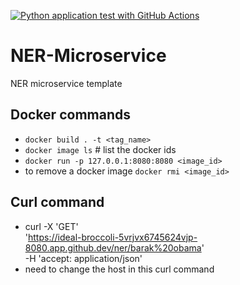 [![Python application test with GitHub Actions](https://github.com/aneeshcheriank/NER-Microservice/actions/workflows/makefile.yml/badge.svg)](https://github.com/aneeshcheriank/NER-Microservice/actions/workflows/makefile.yml)
# NER-Microservice
NER microservice template

## Docker commands
- `docker build . -t <tag_name>`
- `docker image ls` # list the docker ids
- `docker run -p 127.0.0.1:8080:8080 <image_id>`
- to remove a docker image `docker rmi <image_id>`

## Curl command
- curl -X 'GET' \
  'https://ideal-broccoli-5vrjvx6745624vjp-8080.app.github.dev/ner/barak%20obama' \
  -H 'accept: application/json'
- need to change the host in this curl command
